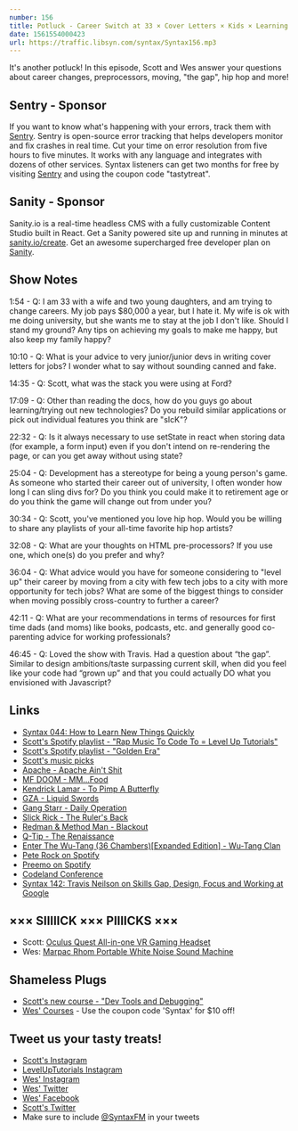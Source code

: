 ```yaml
---
number: 156
title: Potluck - Career Switch at 33 × Cover Letters × Kids × Learning Quickly × More!
date: 1561554000423
url: https://traffic.libsyn.com/syntax/Syntax156.mp3
---
```


It's another potluck! In this episode, Scott and Wes answer your questions about career changes, preprocessors, moving, "the gap", hip hop and more!

## Sentry - Sponsor

If you want to know what's happening with your errors, track them with [Sentry](https://sentry.io/). Sentry is open-source error tracking that helps developers monitor and fix crashes in real time. Cut your time on error resolution from five hours to five minutes. It works with any language and integrates with dozens of other services. Syntax listeners can get two months for free by visiting [Sentry](https://sentry.io/) and using the coupon code "tastytreat".

## Sanity - Sponsor

Sanity.io is a real-time headless CMS with a fully customizable Content Studio built in React. Get a Sanity powered site up and running in minutes at [sanity.io/create](https://www.sanity.io/create). Get an awesome supercharged free developer plan on [Sanity](https://www.sanity.io/syntax).

## Show Notes

1:54 - Q: I am 33 with a wife and two young daughters, and am trying to change careers. My job pays $80,000 a year, but I hate it. My wife is ok with me doing university, but she wants me to stay at the job I don't like. Should I stand my ground? Any tips on achieving my goals to make me happy, but also keep my family happy?

10:10 - Q: What is your advice to very junior/junior devs in writing cover letters for jobs? I wonder what to say without sounding canned and fake.

14:35 - Q: Scott, what was the stack you were using at Ford?	

17:09 - Q: Other than reading the docs, how do you guys go about learning/trying out new technologies? Do you rebuild similar applications or pick out individual features you think are "sIcK"?

22:32 - Q: Is it always necessary to use setState in react when storing data (for example, a form input) even if you don't intend on re-rendering the page, or can you get away without using state?	

25:04 - Q: Development has a stereotype for being a young person's game. As someone who started their career out of university, I often wonder how long I can sling divs for? Do you think you could make it to retirement age or do you think the game will change out from under you?

30:34 - Q: Scott, you've mentioned you love hip hop. Would you be willing to share any playlists of your all-time favorite hip hop artists?

32:08 - Q: What are your thoughts on HTML pre-processors? If you use one, which one(s) do you prefer and why?

36:04 - Q: What advice would you have for someone considering to "level up" their career by moving from a city with few tech jobs to a city with more opportunity for tech jobs? What are some of the biggest things to consider when moving possibly cross-country to further a career?	

42:11 - Q: What are your recommendations in terms of resources for first time dads (and moms) like books, podcasts, etc. and generally good co-parenting advice for working professionals?

46:45 - Q: Loved the show with Travis. Had a question about “the gap”. Similar to design ambitions/taste surpassing current skill, when did you feel like your code had “grown up” and that you could actually DO what you envisioned with Javascript? 

## Links
* [Syntax 044: How to Learn New Things Quickly](https://syntax.fm/show/044/how-to-learn-new-things-quickly)
* [Scott's Spotify playlist - "Rap Music To Code To = Level Up Tutorials"](https://open.spotify.com/user/torartc/playlist/71NVDjvoMRJ6wfmJuN9iNU?si=7qADFqdxSPGdEq93IY368A)
* [Scott's Spotify playlist - "Golden Era"](https://open.spotify.com/user/torartc/playlist/42tTDR1B1NbAWihMnxEQ6n?si=EVuF8_h0QlOyiJ1nHHj1mA)
* [Scott's music picks](https://twitter.com/stolinski/status/1129447040931340288)
* [Apache - Apache Ain't Shit](https://open.spotify.com/album/5XuS5DIjel4dghKgwtYNtt?autoplay=true&v=L)
* [MF DOOM - MM...Food](https://open.spotify.com/album/7IvmRtuLsTlRZhRS6KUQRn?autoplay=true&v=L)
* [Kendrick Lamar - To Pimp A Butterfly](https://open.spotify.com/album/7ycBtnsMtyVbbwTfJwRjSP?autoplay=true&v=L)
* [GZA - Liquid Swords](https://open.spotify.com/album/3k8xoyOXkGgZxUKgpmxz4P?autoplay=true&v=L)
* [Gang Starr - Daily Operation](https://open.spotify.com/album/74DwNAuirHLDLVLrBQAnVg?autoplay=true&v=L)
* [Slick Rick - The Ruler's Back](https://open.spotify.com/album/5UWKXx7GvU5YhXx0OBNnhD?autoplay=true&v=L)
* [Redman & Method Man - Blackout](https://open.spotify.com/album/5K9kD50P66neofCR8BoYxg?autoplay=true&v=L)
* [Q-Tip - The Renaissance](https://open.spotify.com/album/3asZSLOAAtCNJz5W2LGuFJ?autoplay=true&v=L)
* [Enter The Wu-Tang (36 Chambers)[Expanded Edition] - Wu-Tang Clan](https://open.spotify.com/album/3tQd5mwBtVyxCoEo4htGAV?autoplay=true&v=L)
* [Pete Rock on Spotify](https://open.spotify.com/artist/3BeQqzKdlARoOd6y30kCO2)
* [Preemo on Spotify](https://open.spotify.com/artist/0Kr4V7oQfFb1rB2nzXKTTb)
* [Codeland Conference](https://codelandconf.com/)
* [Syntax 142: Travis Neilson on Skills Gap, Design, Focus and Working at Google](https://syntax.fm/show/142/travis-neilson-on-skills-gap-design-focus-and-working-at-google)

## ××× SIIIIICK ××× PIIIICKS ×××
* Scott: [Oculus Quest All-in-one VR Gaming Headset](https://amzn.to/2EPWTGd)
* Wes: [Marpac Rhom Portable White Noise Sound Machine](https://amzn.to/2MrmknB)

## Shameless Plugs
* [Scott's new course - "Dev Tools and Debugging"](https://www.leveluptutorials.com/pro)
* [Wes' Courses](https://wesbos.com/courses/) - Use the coupon code 'Syntax' for $10 off!

## Tweet us your tasty treats!
* [Scott's Instagram](https://www.instagram.com/stolinski/)
* [LevelUpTutorials Instagram](https://www.instagram.com/LevelUpTutorials/)
* [Wes' Instagram](https://www.instagram.com/wesbos/)
* [Wes' Twitter](https://twitter.com/wesbos)
* [Wes' Facebook](https://www.facebook.com/wesbos.developer)
* [Scott's Twitter](https://twitter.com/stolinski)
* Make sure to include [@SyntaxFM](https://twitter.com/SyntaxFM) in your tweets